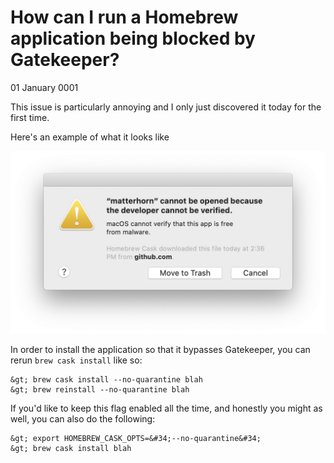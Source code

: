 # How can I run a Homebrew application being blocked by Gatekeeper?
01 January 0001

This issue is particularly annoying and I only just discovered it today for the first time.

Here&#39;s an example of what it looks like

![A macOS prompt stating that an application called matterhorn cannot be opened because the developer cannot be verified. The user is given the option to either move the application to the recycle bin or to cancel the interaction.](gatekeeper.png)

In order to install the application so that it bypasses Gatekeeper, you can rerun `brew cask install` like so:

```shell
&gt; brew cask install --no-quarantine blah
&gt; brew reinstall --no-quarantine blah
```

If you&#39;d like to keep this flag enabled all the time, and honestly you might as well, you can also do the following:

```shell
&gt; export HOMEBREW_CASK_OPTS=&#34;--no-quarantine&#34;
&gt; brew cask install blah
```